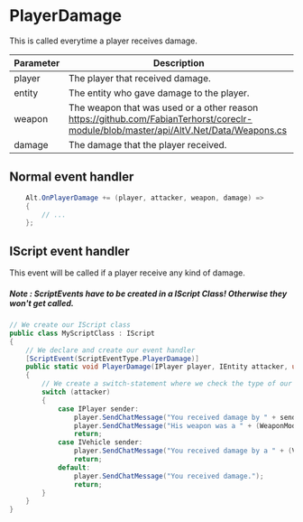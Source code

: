 # PlayerDamage 
This is called everytime a player receives damage.

| Parameter | Description  |
|-----------|--------------|
| player    | The player that received damage. |
| entity    | The entity who gave damage to the player. |
| weapon    | The weapon that was used or a other reason https://github.com/FabianTerhorst/coreclr-module/blob/master/api/AltV.Net/Data/Weapons.cs |
| damage    | The damage that the player received. |

## Normal event handler

```csharp
    Alt.OnPlayerDamage += (player, attacker, weapon, damage) =>
    {
        // ...
    };
```

## IScript event handler

This event will be called if a player receive any kind of damage.
##### Note : ScriptEvents have to be created in a IScript Class! Otherwise they won't get called.

```csharp
// We create our IScript class
public class MyScriptClass : IScript
{
    // We declare and create our event handler
    [ScriptEvent(ScriptEventType.PlayerDamage)]
    public static void PlayerDamage(IPlayer player, IEntity attacker, uint weapon, ushort damage)
    {
        // We create a switch-statement where we check the type of our IEntity.
        switch (attacker)
        {
            case IPlayer sender:
                player.SendChatMessage("You received damage by " + sender.Name + ".");
                player.SendChatMessage("His weapon was a " + (WeaponModel)weapon + ".");
                return;
            case IVehicle sender:
                player.SendChatMessage("You received damage by a " + (VehicleModel)sender.Model);
                return;
            default:
                player.SendChatMessage("You received damage.");
                return;
        }
    }
}
```
